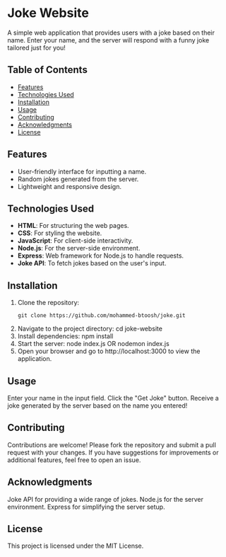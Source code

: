 # Joke Website

A simple web application that provides users with a joke based on their name. Enter your name, and the server will respond with a funny joke tailored just for you!

## Table of Contents

- [Features](#features)
- [Technologies Used](#technologies-used)
- [Installation](#installation)
- [Usage](#usage)
- [Contributing](#contributing)
- [Acknowledgments](#acknowledgments)
- [License](#license)

## Features

- User-friendly interface for inputting a name.
- Random jokes generated from the server.
- Lightweight and responsive design.

## Technologies Used

- **HTML**: For structuring the web pages.
- **CSS**: For styling the website.
- **JavaScript**: For client-side interactivity.
- **Node.js**: For the server-side environment.
- **Express**: Web framework for Node.js to handle requests.
- **Joke API**: To fetch jokes based on the user's input.

## Installation

1. Clone the repository:
   ```bash:
   git clone https://github.com/mohammed-btoosh/joke.git
2. Navigate to the project directory:
    cd joke-website
3. Install dependencies:
    npm install
4. Start the server:
    node  index.js OR nodemon index.js
5. Open your browser and go to http://localhost:3000 to view the application.

## Usage
  Enter your name in the input field.
  Click the "Get Joke" button.
  Receive a joke generated by the server based on the name you entered!


## Contributing
Contributions are welcome! Please fork the repository and submit a pull request with your changes. If you have suggestions for improvements or additional features, feel free to open an issue.

## Acknowledgments
Joke API for providing a wide range of jokes.
Node.js for the server environment.
Express for simplifying the server setup.


## License
This project is licensed under the MIT License.
